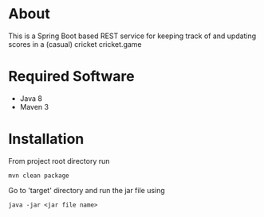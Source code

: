 About
===
This is a Spring Boot based REST service for keeping track of and updating scores in a (casual) cricket cricket.game

Required Software
===
* Java 8
* Maven 3

Installation
===
From project root directory run

    mvn clean package

Go to 'target' directory and run the jar file using

    java -jar <jar file name>
